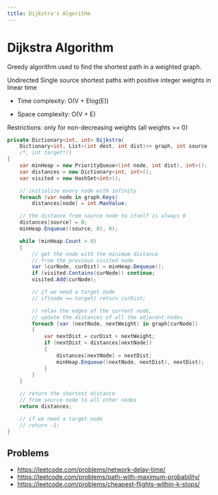 ```yaml
---
title: Dijkstra's Algorithm
---
```

# Dijkstra Algorithm

Greedy algorithm used to find the shortest path in a weighted graph.

Undirected Single source shortest paths with positive integer weights in linear time

- Time complexity: O(V + Elog(E))

- Space complexity: O(V + E)

Restrictions: only for non-decreasing weights (all weights >= 0)


```cs
private Dictionary<int, int> Dijkstra(
    Dictionary<int, List<(int dest, int dist)>> graph, int source
    /*, int target*/)
{
    var minHeap = new PriorityQueue<(int node, int dist), int>();
    var distances = new Dictionary<int, int>();
    var visited = new HashSet<int>();

    // initialize every node with infinity
    foreach (var node in graph.Keys)
        distances[node] = int.MaxValue;

    // the distance from source node to itself is always 0
    distances[source] = 0;
    minHeap.Enqueue((source, 0), 0);

    while (minHeap.Count > 0)
    {
        // get the node with the minimum distance
        // from the previous visited node
        var (curNode, curDist) = minHeap.Dequeue();
        if (visited.Contains(curNode)) continue;
        visited.Add(curNode);

        // if we need a target node
        // if(node == target) return curDist;

        // relax the edges of the current node,
        // update the distances of all the adjacent nodes
        foreach (var (nextNode, nextWeight) in graph[curNode])
        {
            var nextDist = curDist + nextWeight;
            if (nextDist < distances[nextNode])
            {
                distances[nextNode] = nextDist;
                minHeap.Enqueue((nextNode, nextDist), nextDist);
            }
        }
    }

    // return the shortest distance
    // from source node to all other nodes
    return distances;

    // if we need a target node
    // return -1;
}
```



## Problems 

- https://leetcode.com/problems/network-delay-time/
- https://leetcode.com/problems/path-with-maximum-probability/
- https://leetcode.com/problems/cheapest-flights-within-k-stops/